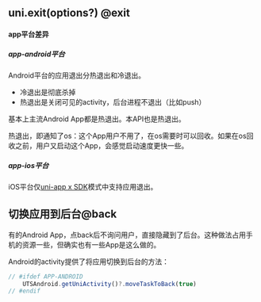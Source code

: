 ## uni.exit(options?) @exit

<!-- UTSAPIJSON.exit.description -->

<!-- UTSAPIJSON.exit.compatibility -->

#### app平台差异  

##### app-android平台  
Android平台的应用退出分热退出和冷退出。
- 冷退出是彻底杀掉
- 热退出是关闭可见的activity，后台进程不退出（比如push）

基本上主流Android App都是热退出。本API也是热退出。

热退出，即通知了os：这个App用户不用了，在os需要时可以回收。如果在os回收之前，用户又启动这个App，会感觉启动速度更快一些。

##### app-ios平台  
iOS平台仅[uni-app x SDK](../native)模式中支持应用退出。


<!-- UTSAPIJSON.exit.param -->

<!-- UTSAPIJSON.exit.returnValue -->

<!-- UTSAPIJSON.exit.tutorial -->

<!-- UTSAPIJSON.exit.example -->

<!-- UTSAPIJSON.general_type.name -->

<!-- UTSAPIJSON.general_type.param -->

## 切换应用到后台@back

有的Android App，点back后不询问用户，直接隐藏到了后台。这种做法占用手机的资源一些，但确实也有一些App是这么做的。

Android的activity提供了将应用切换到后台的方法：
```ts
// #ifdef APP-ANDROID
	UTSAndroid.getUniActivity()?.moveTaskToBack(true)
// #endif
```
